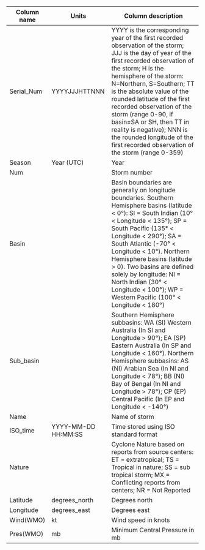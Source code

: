 | Column name  | Units | Column description  | 
| ------------- | ------------- | ------------- |
| Serial_Num | YYYYJJJHTTNNN |  YYYY is the corresponding year of the first recorded observation of the storm; JJJ is the day of year of the first recorded observation of the storm; H is the hemisphere of the storm: N=Northern, S=Southern; TT is the absolute value of the rounded latitude of the first recorded observation of the storm (range 0-90, if basin=SA or SH, then TT in reality is negative); NNN is the rounded longitude of the first recorded observation of the storm (range 0-359) |   
|  Season | Year (UTC) |  Year |   
| Num |   | Storm number  |   
| Basin |   | Basin boundaries are generally on longitude boundaries. Southern Hemisphere basins (latitude < 0°): SI = South Indian (10° < Longitude < 135°); SP = South Pacific	(135° < Longitude < 290°); SA =	South Atlantic (-70° < Longitude < 10°). Northern Hemisphere basins (latitude > 0). Two basins are defined solely by longitude: NI = 	North Indian (30° < Longitude < 100°); WP =	Western Pacific (100° < Longitude < 180°) |
| Sub_basin |   | Southern Hemisphere subbasins: WA (SI)	Western Australia	(In SI and Longitude > 90°); EA (SP)	Eastern Australia	(In SP and Longitude < 160°). Northern Hemisphere subbasins: AS (NI)	Arabian Sea	(In NI and Longitude < 78°); BB (NI)	Bay of Bengal	(In NI and Longitude > 78°); CP (EP)	Central Pacific	(In EP and Longitude < -140°)| 
| Name |   |  Name of storm |   
| ISO_time |	YYYY-MM-DD HH:MM:SS | Time stored using ISO standard format |   
| Nature |   | Cyclone Nature based on reports from source centers: ET = extratropical; TS = Tropical in nature; SS = sub tropical storm; MX = Conflicting reports from centers; NR = Not Reported |   
| Latitude |	degrees_north | Degrees north |   
| Longitude | degrees_east | Degrees east |   
| Wind(WMO) | kt  | Wind speed in knots |   
| Pres(WMO) | mb  | Minimum Central Pressure in mb  |   
